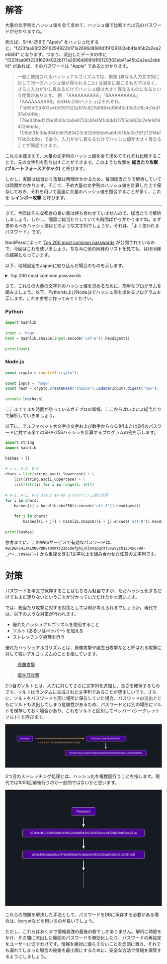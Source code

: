 # 解答

大量の文字列のハッシュ値を全て求めて、ハッシュ値で比較すれば元のパスワードが分かりますね。

例えば、SHA-256で "Apple" をハッシュ化すると、"f223faa96f22916294922b171a2696d868fd1f9129302eb41a45b2a2ea2ebbfd" になります。つまり、流出したデータの中に "f223faa96f22916294922b171a2696d868fd1f9129302eb41a45b2a2ea2ebbfd" があれば、そのパスワードは "Apple" であると分かります。

> 一般に使用されるハッシュアルゴリズムでは、衝突 (異なる入力文字列に対して同一のハッシュ値が得られること) は滅多に起こるものではなく、さらに入力が少し異なるだけでハッシュ値は大きく異なるものになるという性質があります。
> 例：「AAAAAAAAAA」「BAAAAAAAAA」「AAAAAAAAAB」のSHA-256ハッシュはそれぞれ、「1d65bf29403e4fb1767522a107c827b8884d16640cf0e3b18c4c1dd107e0d49d」「76e34bed729e3560c0a0e0732c61e15f1c6dd31755c6602c7efe1d194726eb0a」「06b531c3de994b567583423c832668bb5a64c511dd05797272ff4bf17eb2cb8b」であり、入力が少し異なるだけでハッシュ値が大きく異なることが確認できます。

これらを踏まえて、大量の文字列のハッシュ値を全て求めてそれぞれ比較することで、元の文字列を割り出すことができます。このような攻撃を **総当たり攻撃 (ブルートフォースアタック)** と呼びます。

しかし、実際は総当たり攻撃は時間がかかるため、毎回総当たりで解析していては時間がかかります。そこで、予め大量の文字列のハッシュ値を計算した上で保存しておき、それを用いて高速に大量のハッシュ値を照合することが多く、これを **レインボー攻撃** と呼びます。

-------------

さて、今回はそんな都合の良い表は持ち合わせていませんので、総当たりで解析しましょう。しかし、闇雲に総当たりしていても時間ばかりかかりますね。まず求めるべきハッシュ値はどのような文字列でしょうか。それは、「よく使われるパスワード」です。

NordPassによって [Top 200 most common passwords](https://nordpass.com/most-common-passwords-list/?utm_source=twitter&utm_medium=social&utm_campaign=top200passords2021) が公開されているので、今回はこれを使いましょう。ちなみに他の同様のリストを見ても、ほぼ同様の結果となっています。

以下、地域設定をJapanに絞り込んだ場合のものを示します。

<details><summary>Top 200 most common passwords</summary>

```
"password"
"123456"
"123456789"
"12345678"
"1qaz2wsx"
"member"
"asdfghjk"
"12345"
"password1"
"1234567890"
"asdfghjkl"
"asdf1234"
"qwertyuiop"
"qwerty"
"sakura"
"1q2w3e4r"
"qwer1234"
"abcd1234"
"zaq12wsx"
"qwertyui"
"takahiro"
"1234567"
"987654321"
"zxcvbnm"
"fujitvpass"
"baseball"
"1234qwer"
"doraemon"
"12341234"
"qazwsxedc"
"masahiro"
"qazwsx"
"1qazxsw2"
"himawari"
"nekoneko"
"hiroyuki"
"kuroneko"
"lovelove"
"abc123"
"iloveyou"
"112233"
"asdfasdf"
"takayuki"
"11223344"
"88888888"
"nikoniko"
"yamamoto"
"yuantuo"
"nakamura"
"isme"
"654321"
"watanabe"
"tomotomo"
"hirohiro"
"masamasa"
"hanahana"
"q1w2e3r4"
"marlboro"
"123123123"
"kirakira"
"masayuki"
"qwe123"
"hogehoge"
"12344321"
"1234abcd"
"takataka"
"123321"
"onepiece"
"sakurasaku"
"asdfgh"
"zaq1xsw2"
"takoyaki"
"tomohiro"
"abc12345"
"666666"
"yukiyuki"
"1q2w3e"
"morimori"
"123qwe"
"kamikaze"
"sunshine"
"qweasdzxc"
"123456789a"
"kamisama"
"princess"
"dragon"
"korokoro"
"soccer"
"kawasaki"
"ryousuke"
"147258369"
"abcdefgh"
"mokomoko"
"starwars"
"zxcvbn"
"nyanmage"
"7777777"
"superman"
"87654321"
"ganndamu"
"kumakuma"
"anpanman"
"makoto"
"football"
"yasuhiro"
"chocolate"
"sakusaku"
"makimaki"
"sakamoto"
"yokohama"
"kojikoji"
"passpass"
"kazuhiro"
"hiroki"
"qwerasdf"
"arigatou"
"qwerty123"
"freedom"
"banana"
"darkness"
"zxcv1234"
"aisiteru"
"daisuke"
"infinity"
"masaki"
"takanori"
"basketball"
"kenken"
"takashi"
"doragonn"
"kazuki"
"takuya"
"computer"
"masanori"
"uchipass"
"1q2w3e4r5t"
"radwimps"
"sasasa"
"1qaz1qaz"
"daisuki"
"kazukazu"
"haruharu"
"higurasi"
"passw0rd"
"kokoro"
"a1b2c3d4"
"redstone"
"kanakana"
"tomoyuki"
"ultimate"
"masataka"
"masamune"
"hasegawa"
"slipknot"
"pakistan"
"orange"
"mayumayu"
"haruka"
"takahasi"
"mikimiki"
"asdfzxcv"
"zxc123"
"miyuki"
"michelle"
"yorosiku"
"sinigami"
"rakisuta"
"xxxxxx"
"korosuke"
"marumaru"
"tomato"
"unkounko"
"takutaku"
"samurai"
"warcraft"
"kerokero"
"123qweasd"
"hayabusa"
"gundam"
"abcdefg"
"internet"
"asasas"
"sasasasa"
"marimari"
"satoshi"
"keisuke"
"qawsedrf"
"piyopiyo"
"yakiniku"
"akasatana"
"blackcat"
"yarakasita"
"yamazaki"
"nightmare"
"takahashi"
"taketake"
"ragnarok"
"metallica"
"tsuyoshi"
"123123"
```

> [Top 200
most common passwords | Japan](https://nordpass.com/most-common-passwords-list/?utm_source=twitter&utm_medium=social&utm_campaign=top200passords2021)
</details>

さて、これらの大量の文字列のハッシュ値を求めるために、簡単なプログラムを組みましょう。以下、PythonおよびNode.jsでハッシュ値を求めるプログラムを示します。これを参考に作ってみてください。

### Python
```python
import hashlib

input = 'hoge'
hash = hashlib.sha256(input.encode('utf-8')).hexdigest()

print(hash)
```

### Node.js
```js
const crypto = require("crypto");

const input = 'hoge'
const hash = crypto.createHash("sha256").update(input).digest("hex");

console.log(hash)
```

ここまででまだ時間が余っているガチプロの皆様、ここからはいよいよ総当たりで解析していきましょう。

以下に、アルファベット大文字小文字および数字からなる1桁または2桁のパスワードに対する全てのSHA-256ハッシュを計算するプログラムの例を示します。

```python
import string
import hashlib

hashes = {}

# a-z, A-Z, 0-9
chars = list(string.ascii_lowercase) + \
    list(string.ascii_uppercase) + \
    list([str(i) for i in range(0, 10)])

# a-z, A-Z, 0-9 および aa-99 までのハッシュ値を計算
for i in chars:
    hashes[i] = hashlib.sha256(i.encode('utf-8')).hexdigest()

    for j in chars:
        hashes[(i + j)] = hashlib.sha256((i + j).encode('utf-8')).hexdigest()

print(hashes)
```

参考までに、このWebサービスで有効なパスワードは、`ABCDEFGHIJKLMNOPQRSTUVWXYZabcdefghijklmnopqrstuvwxyz0123456789-_/*+.,!#$%&()~|` から重複を含む1文字以上を組み合わせた任意の文字列です。

# 対策
パスワードを平文で保存することはもちろん駄目ですが、ただハッシュ化するだけでもまだ足りないということが分かっていただけたかと思います。

では、総当たり攻撃に対する対策としては何が考えられるでしょうか。現代では、以下のような対策が行われます。

- 優れたハッシュアルゴリズムを使用すること
- ソルト (あるいはペッパー) を加える
- ストレッチング処理を行う
  
優れたハッシュアルゴリズムとは、原像攻撃や誕生日攻撃などと呼ばれる攻撃に対して強いアルゴリズムのことを指しています。

> [原像攻撃](https://ja.wikipedia.org/wiki/%E5%8E%9F%E5%83%8F%E6%94%BB%E6%92%83)

> [誕生日攻撃](https://ja.wikipedia.org/wiki/%E8%AA%95%E7%94%9F%E6%97%A5%E6%94%BB%E6%92%83)

2つ目のソルトとは、入力に対してさらに文字列を追加し、長さを確保するものです。ソルトはランダムに生成された文字列であることが望ましいです。さらに、ソルトをパスワードと同じ場所に保存していた場合、パスワードの流出とともにソルトも流出してしまう危険性があるため、パスワードとは別の場所にソルトを保存しておく場合があり、これをソルトと区別してペッパー (シークレットソルト) と呼びます。

![ソルトの付加](./solt.png)

3つ目のストレッチング処理とは、ハッシュ化を複数回行うことを指します。現代では1000回前後行うのが一般的ではないかと思います。

![ストレッチング処理](./stretch.png)

これらの問題を解決した手法として、パスワードをDBに保存する必要がある場合は、bcryptなどを用いるのが良いでしょう。

ただし、これらはあくまで情報漏洩の最後の砦でしかありません。解析に時間をかけ、その間に流出した範囲のパスワードを無効化したり、パスワードの再設定をユーザーに促すわけです。情報を絶対に漏らさないことを念頭に置き、それでも漏れてしまった場合の被害を最小限にするために、安全な方法で情報を保管するようにしましょう。
